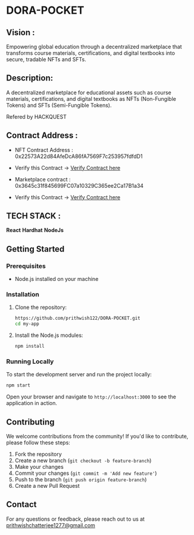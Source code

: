 ﻿# DORA-POCKET

 ## Vision :
 
 Empowering global education through a decentralized marketplace that transforms course materials, certifications, and digital textbooks into secure, tradable NFTs and SFTs.
 
 ## Description: 
 A decentralized marketplace for educational assets such as course materials, certifications, and digital textbooks as NFTs (Non-Fungible Tokens) and SFTs (Semi-Fungible Tokens).

 Refered by HACKQUEST

## Contract Address : 
- NFT Contract Address : 0x22573A22d84AfeDcA86fA7569F7c253957fdfdD1

- Verify this Contract -> [Verify Contract here ](https://testnet.aiascan.com/address/0x22573A22d84AfeDcA86fA7569F7c253957fdfdD1)

- Marketplace contract : 0x3645c31f845699FC07a10329C365ee2Ca17B1a34

- Verify this Contract -> [Verify Contract here ](https://testnet.aiascan.com/address/0x3645c31f845699FC07a10329C365ee2Ca17B1a34)



## TECH STACK :

**React**
**Hardhat**
**NodeJs**


## Getting Started

### Prerequisites

- Node.js installed on your machine

### Installation

1. Clone the repository:
    ```bash
    https://github.com/prithwish122/DORA-POCKET.git
    cd my-app
    ```

2. Install the Node.js modules:
    ```bash
    npm install
    ```

### Running Locally

To start the development server and run the project locally:

```bash
npm start
```

Open your browser and navigate to `http://localhost:3000` to see the application in action.

## Contributing

We welcome contributions from the community! If you'd like to contribute, please follow these steps:

1. Fork the repository
2. Create a new branch (`git checkout -b feature-branch`)
3. Make your changes
4. Commit your changes (`git commit -m 'Add new feature'`)
5. Push to the branch (`git push origin feature-branch`)
6. Create a new Pull Request

## Contact

For any questions or feedback, please reach out to us at prithwishchatterjee1277@gmail.com
 
